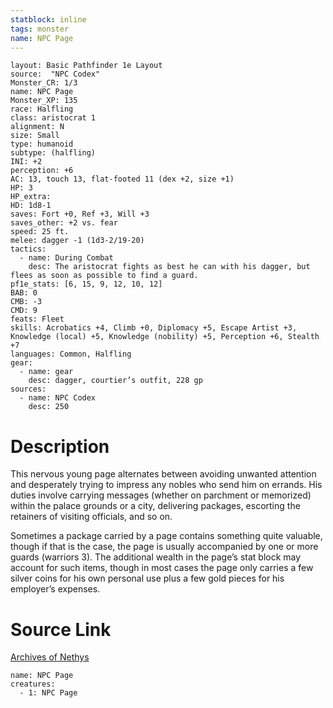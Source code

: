 ```yaml
---
statblock: inline
tags: monster
name: NPC Page
---
```

```statblock
layout: Basic Pathfinder 1e Layout
source:  "NPC Codex"
Monster_CR: 1/3
name: NPC Page
Monster_XP: 135
race: Halfling
class: aristocrat 1
alignment: N
size: Small
type: humanoid
subtype: (halfling)
INI: +2
perception: +6
AC: 13, touch 13, flat-footed 11 (dex +2, size +1)
HP: 3
HP_extra: 
HD: 1d8-1
saves: Fort +0, Ref +3, Will +3
saves_other: +2 vs. fear
speed: 25 ft.
melee: dagger -1 (1d3-2/19-20)
tactics:
  - name: During Combat
    desc: The aristocrat fights as best he can with his dagger, but flees as soon as possible to find a guard.
pf1e_stats: [6, 15, 9, 12, 10, 12]
BAB: 0
CMB: -3
CMD: 9
feats: Fleet
skills: Acrobatics +4, Climb +0, Diplomacy +5, Escape Artist +3, Knowledge (local) +5, Knowledge (nobility) +5, Perception +6, Stealth +7
languages: Common, Halfling
gear:
  - name: gear
    desc: dagger, courtier’s outfit, 228 gp
sources:
  - name: NPC Codex
    desc: 250
```
# Description
This nervous young page alternates between avoiding unwanted attention and desperately trying to impress any nobles who send him on errands. His duties involve carrying messages (whether on parchment or memorized) within the palace grounds or a city, delivering packages, escorting the retainers of visiting officials, and so on.

Sometimes a package carried by a page contains something quite valuable, though if that is the case, the page is usually accompanied by one or more guards (warriors 3). The additional wealth in the page’s stat block may account for such items, though in most cases the page only carries a few silver coins for his own personal use plus a few gold pieces for his employer’s expenses.
# Source Link
[Archives of Nethys](https://aonprd.com/NPCDisplay.aspx?ItemName=Page)
```encounter-table
name: NPC Page
creatures:
  - 1: NPC Page
```
